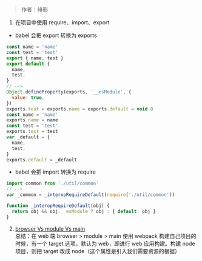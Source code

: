 > 作者：绯影

1. 在项目中使用 require、import、export

- babel 会把 export 转换为 exports

```javascript
const name = 'name'
const test = 'test'
export { name, test }
export default {
  name,
  test,
}
// -->
Object.defineProperty(exports, '__esModule', {
  value: true,
})
exports.test = exports.name = exports.default = void 0
const name = 'name'
exports.name = name
const test = 'test'
exports.test = test
var _default = {
  name,
  test,
}
exports.default = _default
```

- babel 会把 import 转换为 require

```javascript
import common from './util/common'
// -->
var _common = _interopRequireDefault(require('./util/common'))

function _interopRequireDefault(obj) {
  return obj && obj.__esModule ? obj : { default: obj }
}
```

2. [browser Vs module Vs main](https://www.cnblogs.com/qianxiaox/p/14041717.html)  
   总结：在 web 端 browser > module > main
   使用 webpack 构建自己项目的时候，有一个 target 选项，默认为 web，即进行 web 应用构建。构建 node 项目，则把 target 改成 node（这个属性是引入我们需要资源的根据）
